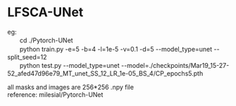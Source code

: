 # LFSCA-UNet  
eg:  
　　cd ./Pytorch-UNet  
　　python train.py -e=5 -b=4 -l=1e-5 -v=0.1 -d=5 --model_type=unet --split_seed=12  
　　python test.py --model_type=unet --model=./checkpoints/Mar19_15-27-52_afed47d96e79_MT_unet_SS_12_LR_1e-05_BS_4/CP_epochs5.pth  
  
  
all masks and images are 256*256 .npy file  
reference: milesial/Pytorch-UNet
